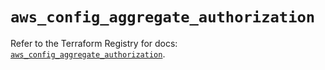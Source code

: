 # `aws_config_aggregate_authorization`

Refer to the Terraform Registry for docs: [`aws_config_aggregate_authorization`](https://registry.terraform.io/providers/hashicorp/aws/6.16.0/docs/resources/config_aggregate_authorization).
